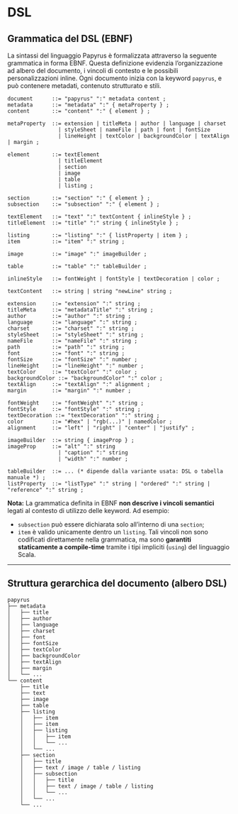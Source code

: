 # DSL

## Grammatica del DSL (EBNF)

La sintassi del linguaggio Papyrus è formalizzata attraverso la seguente grammatica in forma EBNF. Questa definizione evidenzia l’organizzazione ad albero del documento, i vincoli di contesto e le possibili personalizzazioni inline. Ogni documento inizia con la keyword `papyrus`, e può contenere metadati, contenuto strutturato e stili.

```ebnf
document      ::= "papyrus" ":" metadata content ;
metadata      ::= "metadata" ":" { metaProperty } ;
content       ::= "content" ":" { element } ;

metaProperty  ::= extension | titleMeta | author | language | charset
                | styleSheet | nameFile | path | font | fontSize
                | lineHeight | textColor | backgroundColor | textAlign | margin ;

element       ::= textElement
                | titleElement
                | section
                | image
                | table
                | listing ;

section       ::= "section" ":" { element } ;
subsection    ::= "subsection" ":" { element } ;

textElement   ::= "text" ":" textContent { inlineStyle } ;
titleElement  ::= "title" ":" string { inlineStyle } ;

listing       ::= "listing" ":" { listProperty | item } ;
item          ::= "item" ":" string ;

image         ::= "image" ":" imageBuilder ;

table         ::= "table" ":" tableBuilder ;

inlineStyle   ::= fontWeight | fontStyle | textDecoration | color ;

textContent   ::= string | string "newLine" string ;

extension     ::= "extension" ":" string ;
titleMeta     ::= "metadataTitle" ":" string ;
author        ::= "author" ":" string ;
language      ::= "language" ":" string ;
charset       ::= "charset" ":" string ;
styleSheet    ::= "styleSheet" ":" string ;
nameFile      ::= "nameFile" ":" string ;
path          ::= "path" ":" string ;
font          ::= "font" ":" string ;
fontSize      ::= "fontSize" ":" number ;
lineHeight    ::= "lineHeight" ":" number ;
textColor     ::= "textColor" ":" color ;
backgroundColor ::= "backgroundColor" ":" color ;
textAlign     ::= "textAlign" ":" alignment ;
margin        ::= "margin" ":" number ;

fontWeight    ::= "fontWeight" ":" string ;
fontStyle     ::= "fontStyle" ":" string ;
textDecoration ::= "textDecoration" ":" string ;
color         ::= "#hex" | "rgb(...)" | namedColor ;
alignment     ::= "left" | "right" | "center" | "justify" ;

imageBuilder  ::= string { imageProp } ;
imageProp     ::= "alt" ":" string
                | "caption" ":" string
                | "width" ":" number ;

tableBuilder  ::= ... (* dipende dalla variante usata: DSL o tabella manuale *) ;
listProperty  ::= "listType" ":" string | "ordered" ":" string | "reference" ":" string ;
```

**Nota:** La grammatica definita in EBNF **non descrive i vincoli semantici** legati al contesto di utilizzo delle keyword. Ad esempio:
- `subsection` può essere dichiarata solo all’interno di una `section`;
- `item` è valido unicamente dentro un `listing`.
Tali vincoli non sono codificati direttamente nella grammatica, ma sono **garantiti staticamente a compile-time** tramite i tipi impliciti (`using`) del linguaggio Scala.

---

## Struttura gerarchica del documento (albero DSL)
```
papyrus
├── metadata
│   ├── title
│   ├── author
│   ├── language
│   ├── charset
│   ├── font
│   ├── fontSize
│   ├── textColor
│   ├── backgroundColor
│   ├── textAlign
│   ├── margin
│   └── ...
└── content
    ├── title
    ├── text
    ├── image
    ├── table
    ├── listing
    │   ├── item
    │   ├── item
    │   ├── listing
    │   │   ├── item
    │   │   └── ...
    │   └── ...
    ├── section
    │   ├── title
    │   ├── text / image / table / listing
    │   ├── subsection
    │   │   ├── title
    │   │   ├── text / image / table / listing
    │   │   └── ...
    │   └── ...
    └── ...
```

